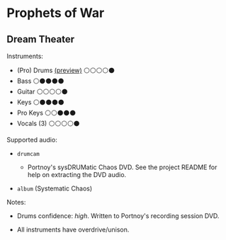 # Prophets of War

## Dream Theater

Instruments:

  * (Pro) Drums [(preview)](http://pages.cs.wisc.edu/~tolly/customs/?title=prophets-of-war&artist=dream-theater) ⚪️⚪️⚪️⚪️⚫️
  * Bass ⚪️⚫️⚫️⚫️⚫️
  * Guitar ⚪️⚪️⚪️⚪️⚫️
  * Keys ⚪️⚫️⚫️⚫️⚫️
  * Pro Keys ⚪️⚪️⚫️⚫️⚫️
  * Vocals (3) ⚪️⚪️⚪️⚪️⚫️

Supported audio:

  * `drumcam`

    * Portnoy's sysDRUMatic Chaos DVD. See the project README for help on extracting the DVD audio.

  * `album` (Systematic Chaos)

Notes:

  * Drums confidence: *high*. Written to Portnoy's recording session DVD.

  * All instruments have overdrive/unison.

